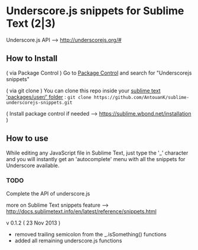 # Underscore.js snippets for Sublime Text (2|3)

Underscore.js API --> http://underscorejs.org/#

## How to Install

( via Package Control )
Go to [Package Control](http://wbond.net/sublime_packages/package_control) and search for "Underscorejs snippets"

( via git clone )
You can clone this repo inside your [sublime text 'packages/user/' folder](http://docs.sublimetext.info/en/sublime-text-3/basic_concepts.html#the-packages-directory) :
`git clone https://github.com/AntouanK/sublime-underscorejs-snippets.git`

( Install package control if needed --> https://sublime.wbond.net/installation )

## How to use

While editing any JavaScript file in Sublime Text, just type the '_' character and you will instantly get an 'autocomplete' menu with all the snippets for Underscore available.

### TODO
Complete the API of underscore.js


more on Sublime Text snippets feature --> http://docs.sublimetext.info/en/latest/reference/snippets.html


v 0.1.2 ( 23 Nov 2013 )
- removed trailing semicolon from the _.isSomething() functions
- added all remaining underscore.js functions
